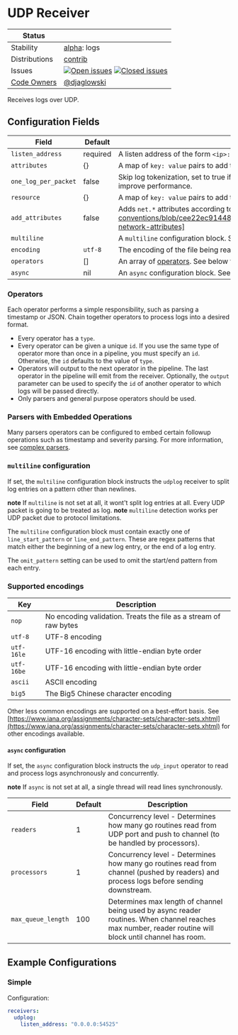 # UDP Receiver

<!-- status autogenerated section -->
| Status        |           |
| ------------- |-----------|
| Stability     | [alpha]: logs   |
| Distributions | [contrib] |
| Issues        | [![Open issues](https://img.shields.io/github/issues-search/open-telemetry/opentelemetry-collector-contrib?query=is%3Aissue%20is%3Aopen%20label%3Areceiver%2Fudplog%20&label=open&color=orange&logo=opentelemetry)](https://github.com/open-telemetry/opentelemetry-collector-contrib/issues?q=is%3Aopen+is%3Aissue+label%3Areceiver%2Fudplog) [![Closed issues](https://img.shields.io/github/issues-search/open-telemetry/opentelemetry-collector-contrib?query=is%3Aissue%20is%3Aclosed%20label%3Areceiver%2Fudplog%20&label=closed&color=blue&logo=opentelemetry)](https://github.com/open-telemetry/opentelemetry-collector-contrib/issues?q=is%3Aclosed+is%3Aissue+label%3Areceiver%2Fudplog) |
| [Code Owners](https://github.com/open-telemetry/opentelemetry-collector-contrib/blob/main/CONTRIBUTING.md#becoming-a-code-owner)    | [@djaglowski](https://www.github.com/djaglowski) |

[alpha]: https://github.com/open-telemetry/opentelemetry-collector/blob/main/docs/component-stability.md#alpha
[contrib]: https://github.com/open-telemetry/opentelemetry-collector-releases/tree/main/distributions/otelcol-contrib
<!-- end autogenerated section -->

Receives logs over UDP.

## Configuration Fields

| Field                     | Default              | Description                                                                                                        |
| ---                       | ---                  | ---                                                                                                                |
| `listen_address`          | required             | A listen address of the form `<ip>:<port>`                                                                         |
| `attributes`              | {}                   | A map of `key: value` pairs to add to the entry's attributes                                                       |
| `one_log_per_packet`      | false                | Skip log tokenization, set to true if logs contains one log per record and multiline is not used.  This will improve performance.                                                 |
| `resource`                | {}                   | A map of `key: value` pairs to add to the entry's resource                                                         |
| `add_attributes`          | false                | Adds `net.*` attributes according to [semantic convention][https://github.com/open-telemetry/semantic-conventions/blob/cee22ec91448808ebcfa53df689c800c7171c9e1/docs/general/attributes.md#other-network-attributes] |
| `multiline`               |                      | A `multiline` configuration block. See below for details                                                           |
| `encoding`                | `utf-8`              | The encoding of the file being read. See the list of supported encodings below for available options               |
| `operators`               | []                   | An array of [operators](../../pkg/stanza/docs/operators/README.md#what-operators-are-available). See below for more details |
| `async`                   | nil                  | An `async` configuration block. See below for details. |

### Operators

Each operator performs a simple responsibility, such as parsing a timestamp or JSON. Chain together operators to process logs into a desired format.

- Every operator has a `type`.
- Every operator can be given a unique `id`. If you use the same type of operator more than once in a pipeline, you must specify an `id`. Otherwise, the `id` defaults to the value of `type`.
- Operators will output to the next operator in the pipeline. The last operator in the pipeline will emit from the receiver. Optionally, the `output` parameter can be used to specify the `id` of another operator to which logs will be passed directly.
- Only parsers and general purpose operators should be used.

### Parsers with Embedded Operations

Many parsers operators can be configured to embed certain followup operations such as timestamp and severity parsing. For more information, see [complex parsers](../../pkg/stanza/docs/types/parsers.md#complex-parsers).

### `multiline` configuration

If set, the `multiline` configuration block instructs the `udplog` receiver to split log entries on a pattern other than newlines.

**note** If `multiline` is not set at all, it wont't split log entries at all. Every UDP packet is going to be treated as log.
**note** `multiline` detection works per UDP packet due to protocol limitations.

The `multiline` configuration block must contain exactly one of `line_start_pattern` or `line_end_pattern`. These are regex patterns that
match either the beginning of a new log entry, or the end of a log entry.

The `omit_pattern` setting can be used to omit the start/end pattern from each entry.

### Supported encodings

| Key        | Description
| ---        | ---                                                              |
| `nop`      | No encoding validation. Treats the file as a stream of raw bytes |
| `utf-8`    | UTF-8 encoding                                                   |
| `utf-16le` | UTF-16 encoding with little-endian byte order                    |
| `utf-16be` | UTF-16 encoding with little-endian byte order                    |
| `ascii`    | ASCII encoding                                                   |
| `big5`     | The Big5 Chinese character encoding                              |

Other less common encodings are supported on a best-effort basis.
See [https://www.iana.org/assignments/character-sets/character-sets.xhtml](https://www.iana.org/assignments/character-sets/character-sets.xhtml)
for other encodings available.

#### `async` configuration

If set, the `async` configuration block instructs the `udp_input` operator to read and process logs asynchronously and concurrently.

**note** If `async` is not set at all, a single thread will read lines synchronously.

| Field                                   | Default              | Description |
| ---                                     | ---                  | ---         |
| `readers`                               | 1                    | Concurrency level - Determines how many go routines read from UDP port and push to channel (to be handled by processors). |
| `processors`                            | 1                    | Concurrency level - Determines how many go routines read from channel (pushed by readers) and process logs before sending downstream. |
| `max_queue_length`                      | 100                  | Determines max length of channel being used by async reader routines. When channel reaches max number, reader routine will block until channel has room. |

## Example Configurations

### Simple

Configuration:

```yaml
receivers:
  udplog:
    listen_address: "0.0.0.0:54525"
```

